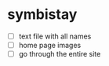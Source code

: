 # symbistay

- [ ] text file with all names
- [ ] home page images
- [ ] go through the entire site
